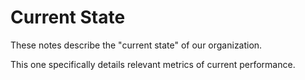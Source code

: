 # Current State

These notes describe the "current state" of our organization. 

This one specifically details relevant metrics of current performance.